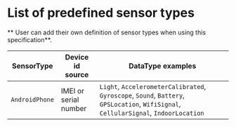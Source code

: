 # List of predefined sensor types

** User can add their own definition of sensor types when using this specification**.

| SensorType | Device id source | DataType examples |
| --- | --- | --- |
| `AndroidPhone` | IMEI or serial number | `Light`, `AccelerometerCalibrated`, `Gyroscope`, `Sound`, `Battery`, `GPSLocation`, `WifiSignal`, `CellularSignal`, `IndoorLocation`


